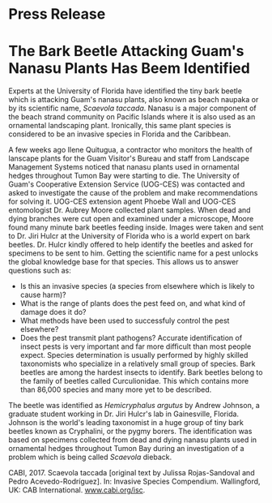 # Press Release
# The Bark Beetle Attacking Guam's Nanasu Plants Has Beem Identified

Experts at the University of Florida have identified the tiny bark beetle which is attacking Guam's nanasu plants,
also known as beach naupaka or by its scientific name, *Scaevola taccada*. Nanasu is a major component of the beach strand 
community on Pacific Islands where it is also used as an ornamental landscaping plant. Ironically, this same plant species is 
considered to be an invasive species in Florida and the Caribbean.  

A few weeks ago Ilene Quitugua, a contractor who monitors the 
health of lanscape plants for the Guam Visitor's Bureau and staff from Landscape Management Systems noticed that nanasu plants used in ornamental hedges throughout Tumon Bay were starting to die.  The University of Guam's Cooperative Extension Service (UOG-CES) was contacted and asked to investigate the cause of the problem and make recommendations for solving it. UOG-CES extension agent Phoebe Wall and UOG-CES entomologist Dr. Aubrey Moore collected plant samples.  When dead and dying branches were cut open and examined under a microscope, Moore found many minute bark beetles feeding inside. Images were taken and sent to Dr. Jiri Hulcr at the University of Florida who is a world expert on bark beetles. Dr. Hulcr kindly offered to help identify the beetles and asked 
for specimens to be sent to him. Getting the scientific name for a pest unlocks the global knowledge base for that species. This allows us to answer questions such as:
- Is this an invasive species (a species from elsewhere which is likely to cause harm)?
- What is the range of plants does the pest feed on, and what kind of damage does it do?
- What methods have been used to successfuly control the pest elsewhere?
- Does the pest transmit plant pathogens?
Accurate identification of insect pests is very important and far more difficult than most people expect. Species determination is usually performed by highly skilled taxonomists who specialize in a relatively small group of species.  Bark beetles are among the hardest insects to identify. Bark beetles belong to the family of beetles called Curculionidae.  This which contains more than 86,000 species and many more yet to be described.

The beetle was identified as *Hemicryphalus argutus* by Andrew Johnson, a graduate student working in Dr. Jiri Hulcr's lab in 
Gainesville, Florida. Johnson is the world's leading taxonomist in a huge group of tiny bark beetles known as Cryphalini, 
or the pygmy borers.  The identification was based on specimens collected from dead and dying nanasu plants used in ornamental 
hedges throughout Tumon Bay during an investigation of a problem which is being called *Scaevola* dieback.




 



 



CABI, 2017. Scaevola taccada [original text by Julissa Rojas-Sandoval and Pedro Acevedo-Rodríguez]. In: Invasive Species Compendium. 
Wallingford, UK: CAB International. www.cabi.org/isc.
